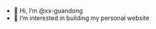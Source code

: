 - 👋 Hi, I’m @xx-guandong
- 👀 I’m interested in building my personal website

<!---
xx-guandong/xx-guandong is a ✨ special ✨ repository because its `README.md` (this file) appears on your GitHub profile.
You can click the Preview link to take a look at your changes.
--->
